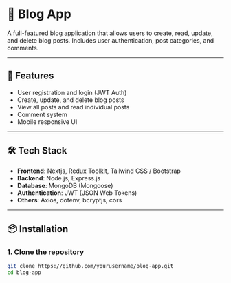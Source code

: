 # 📝 Blog App

A full-featured blog application that allows users to create, read, update, and delete blog posts. Includes user authentication, post categories, and comments.

---

## 🚀 Features

- User registration and login (JWT Auth)
- Create, update, and delete blog posts
- View all posts and read individual posts
- Comment system
- Mobile responsive UI

---

## 🛠️ Tech Stack

- **Frontend**: Nextjs, Redux Toolkit, Tailwind CSS / Bootstrap
- **Backend**: Node.js, Express.js
- **Database**: MongoDB (Mongoose)
- **Authentication**: JWT (JSON Web Tokens)
- **Others**: Axios, dotenv, bcryptjs, cors

---

## 📦 Installation

### 1. Clone the repository

```bash
git clone https://github.com/yourusername/blog-app.git
cd blog-app
